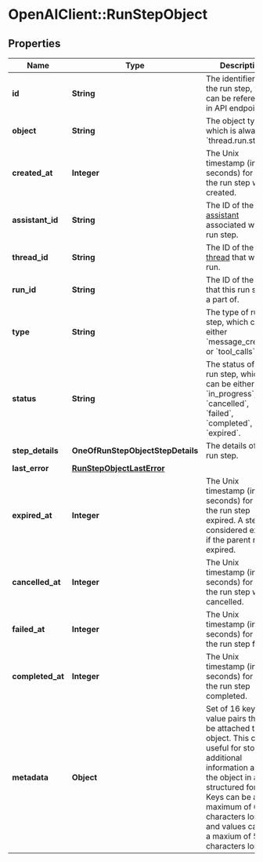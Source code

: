 # OpenAIClient::RunStepObject

## Properties
Name | Type | Description | Notes
------------ | ------------- | ------------- | -------------
**id** | **String** | The identifier of the run step, which can be referenced in API endpoints. | 
**object** | **String** | The object type, which is always &#x60;thread.run.step&#x60;&#x60;. | 
**created_at** | **Integer** | The Unix timestamp (in seconds) for when the run step was created. | 
**assistant_id** | **String** | The ID of the [assistant](/docs/api-reference/assistants) associated with the run step. | 
**thread_id** | **String** | The ID of the [thread](/docs/api-reference/threads) that was run. | 
**run_id** | **String** | The ID of the [run](/docs/api-reference/runs) that this run step is a part of. | 
**type** | **String** | The type of run step, which can be either &#x60;message_creation&#x60; or &#x60;tool_calls&#x60;. | 
**status** | **String** | The status of the run step, which can be either &#x60;in_progress&#x60;, &#x60;cancelled&#x60;, &#x60;failed&#x60;, &#x60;completed&#x60;, or &#x60;expired&#x60;. | 
**step_details** | **OneOfRunStepObjectStepDetails** | The details of the run step. | 
**last_error** | [**RunStepObjectLastError**](RunStepObjectLastError.md) |  | 
**expired_at** | **Integer** | The Unix timestamp (in seconds) for when the run step expired. A step is considered expired if the parent run is expired. | 
**cancelled_at** | **Integer** | The Unix timestamp (in seconds) for when the run step was cancelled. | 
**failed_at** | **Integer** | The Unix timestamp (in seconds) for when the run step failed. | 
**completed_at** | **Integer** | The Unix timestamp (in seconds) for when the run step completed. | 
**metadata** | **Object** | Set of 16 key-value pairs that can be attached to an object. This can be useful for storing additional information about the object in a structured format. Keys can be a maximum of 64 characters long and values can be a maxium of 512 characters long.  | 

